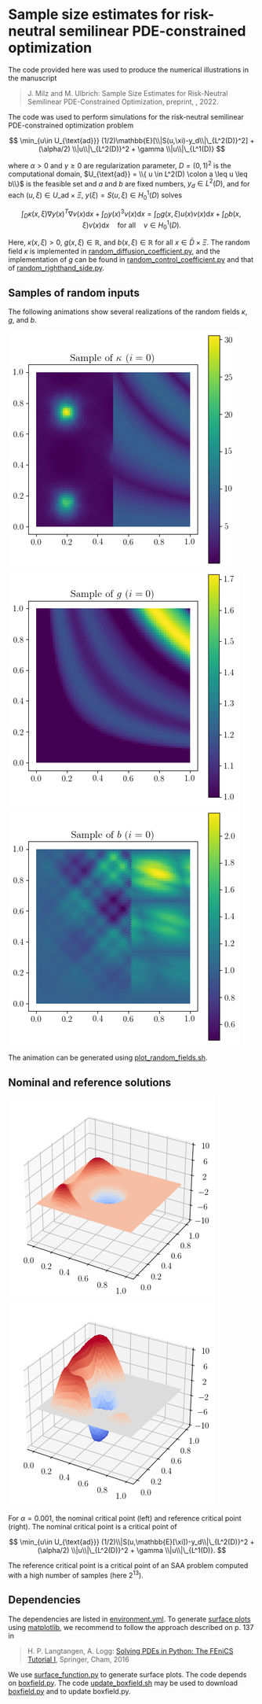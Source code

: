 # Sample size estimates for risk-neutral semilinear PDE-constrained optimization

The code provided here was used to produce the numerical illustrations in the manuscript

> J. Milz and M. Ulbrich: Sample Size Estimates for Risk-Neutral Semilinear PDE-Constrained Optimization, preprint, , 2022.

The code was used to perform simulations for the risk-neutral semilinear PDE-constrained optimization problem

$$
\min_{u\in U_{\text{ad}}} (1/2)\mathbb{E}[\\|S(u,\xi)-y_d\\|\_{L^2(D)}^2]  + (\alpha/2) \\|u\\|\_{L^2(D)}^2 + \gamma \\|u\\|\_{L^1(D)}
$$


where $\alpha > 0$ and 
$\gamma \geq 0$ are regularization parameter, 
$D = (0,1)^2$ is the computational domain, 
$U_{\text{ad}} = \\{ u \in L^2(D) \colon a \leq u \leq b\\}$ is the feasible set and 
$a$ and 
$b$ are fixed numbers, 
$y_d \in L^2(D)$, and for each 
$(u,\xi) \in U\_{\text{ad}} \times \Xi$, 
$y(\xi) = S(u,\xi) \in H_0^1(D)$ solves

$$
\int_{D} \kappa(x,\xi) \nabla y(x)^T \nabla v(x) \text{d} x +  \int_{D} y(x)^3 v(x) \text{d} x = \int_{D} g(x,\xi) u(x) v(x) \text{d}  x + \int_{D} b(x,\xi) v(x) \text{d} x \quad \text{for all} \quad v \in H_0^1(D).
$$

Here, $\kappa(x,\xi) > 0$,
$g(x,\xi) \in \mathbb{R}$,
and $b(x,\xi) \in \mathbb{R}$
for all $x \in \bar{D} \times \Xi$. 
The random field $\kappa$ is implemented in [random_diffusion_coefficient.py](random_fields/random_diffusion_coefficient.py), and the implementation of $g$ can be found in [random_control_coefficient.py](random_fields/random_control_coefficient.py) and that of [random_righthand_side.py](random_fields/random_righthand_side.py).

## Samples of random inputs

The following animations show several realizations of the random fields 
$\kappa$, 
$g$, and 
$b$.

![](random_fields/output/random_diffusion_coefficient.gif)
![](random_fields/output/random_g.gif)
![](random_fields/output/random_rhs.gif)

The animation can be generated using [plot_random_fields.sh](random_fields/plot_random_fields.sh).

## Nominal and reference solutions

![](output/Nominal_Simulation_n=64_date=01-Jul-2022-13-26-50/01-Jul-2022-13-26-50_nominal_solution_n=64_surface.png)
![](output/Reference_Simulation_n=64_N=8192_date=04-Jul-2022-22-09-44/04-Jul-2022-22-09-44_reference_solution_mpi_rank=0_N=8192_n=64_surface.png)

For $\alpha = 0.001$, the nominal critical point (left) and reference critical point (right). The nominal critical point is a critical point of 

$$
\min_{u\in U_{\text{ad}}} (1/2)\\|S(u,\mathbb{E}[\xi])-y_d\\|\_{L^2(D)}^2  + (\alpha/2) \\|u\\|\_{L^2(D)}^2 + \gamma \\|u\\|\_{L^1(D)}.
$$

The reference critical point is a critical point of an SAA problem computed with a high number of samples (here $2^{13}$).

## Dependencies

The dependencies are listed in [environment.yml](../../environment.yml). To generate [surface plots](https://matplotlib.org/stable/gallery/mplot3d/surface3d.html) using [matplotlib](https://matplotlib.org/), we recommend to follow the approach described on p. 137 in

> H. P. Langtangen, A. Logg: [Solving PDEs in Python: The FEniCS Tutorial I](https://link.springer.com/book/10.1007/978-3-319-52462-7), Springer, Cham, 2016

We use [surface_function.py](../../stats/surface_function.py) to generate surface plots. The code depends on [boxfield.py](https://github.com/hplgit/fenics-tutorial/blob/master/src/vol1/python/boxfield.py). The code [update_boxfield.sh](../../stats/update_boxfield.sh) may be used to download [boxfield.py](https://github.com/hplgit/fenics-tutorial/blob/master/src/vol1/python/boxfield.py) and to update boxfield.py.
